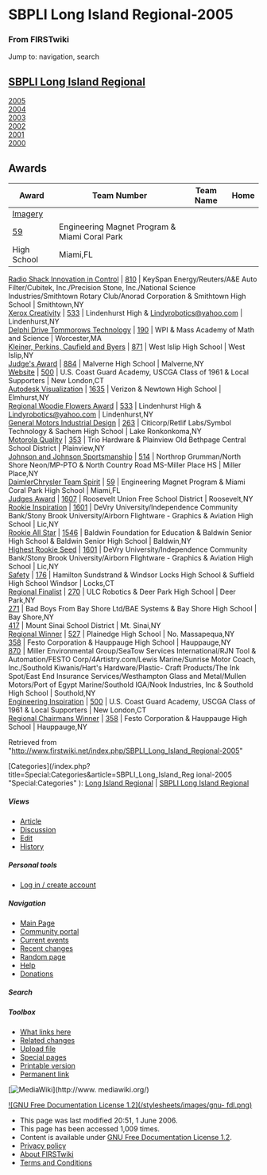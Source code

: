 # SBPLI Long Island Regional-2005

### From FIRSTwiki

Jump to: navigation, search

[SBPLI Long Island Regional](/index.php/SBPLI_Long_Island_Regional "SBPLI Long
Island Regional" )  
---  
[2005](/index.php/Long_Island_Regional_%282005%29 "Long Island Regional
\(2005\)" )  
[2004](/index.php/Long_Island_Regional_%282004%29 "Long Island Regional
\(2004\)" )  
[2003](/index.php/Long_Island_Regional_%282003%29 "Long Island Regional
\(2003\)" )  
[2002](/index.php/Long_Island_Regional_%282002%29 "Long Island Regional
\(2002\)" )  
[2001](/index.php?title=Long_Island_Regional_%282001%29&action=edit "Long
Island Regional \(2001\)" )  
[2000](/index.php?title=Long_Island_Regional_%282000%29&action=edit "Long
Island Regional \(2000\)" )  
  
  

  

  

  

  

  

  

  

  


## Awards

Award | Team Number | Team Name | Home  
---|---|---|---  
[Imagery](/index.php?title=Imagery&action=edit "Imagery" ) |
[59](/index.php/59 "59" ) |  Engineering Magnet Program &amp; Miami Coral Park
High School |  Miami,FL  
[Radio Shack Innovation in
Control](/index.php?title=Radio_Shack_Innovation_in_Control&action=edit "Radio
Shack Innovation in Control" ) |  [810](/index.php/810 "810" ) |  KeySpan
Energy/Reuters/A&amp;E Auto Filter/Cubitek, Inc./Precision Stone,
Inc./National Science Industries/Smithtown Rotary Club/Anorad Corporation
&amp; Smithtown High School |  Smithtown,NY  
[Xerox Creativity](/index.php?title=Xerox_Creativity&action=edit "Xerox
Creativity" ) |  [533](/index.php/533 "533" ) |  Lindenhurst High &amp;
Lindyrobotics@yahoo.com |  Lindenhurst,NY  
[Delphi Drive Tommorows
Technology](/index.php?title=Delphi_Drive_Tommorows_Technology&action=edit
"Delphi Drive Tommorows Technology" ) |  [190](/index.php/190 "190" ) |  WPI
&amp; Mass Academy of Math and Science |  Worcester,MA  
[Kleiner, Perkins, Caufield and
Byers](/index.php?title=Kleiner%2C_Perkins%2C_Caufield_and_Byers&action=edit
"Kleiner, Perkins, Caufield and Byers" ) |  [871](/index.php/871 "871" ) |
West Islip High School |  West Islip,NY  
[Judge's Award](/index.php?title=Judge%27s_Award&action=edit "Judge's Award" )
|  [884](/index.php/884 "884" ) |  Malverne High School |  Malverne,NY  
[Website](/index.php/Website "Website" ) |  [500](/index.php/500 "500" ) |
U.S. Coast Guard Academy, USCGA Class of 1961 &amp; Local Supporters |  New
London,CT  
[Autodesk Visualization](/index.php?title=Autodesk_Visualization&action=edit
"Autodesk Visualization" ) |  [1635](/index.php/1635 "1635" ) |  Verizon &amp;
Newtown High School |  Elmhurst,NY  
[Regional Woodie Flowers
Award](/index.php?title=Regional_Woodie_Flowers_Award&action=edit "Regional
Woodie Flowers Award" ) |  [533](/index.php/533 "533" ) |  Lindenhurst High
&amp; Lindyrobotics@yahoo.com |  Lindenhurst,NY  
[General Motors Industrial
Design](/index.php?title=General_Motors_Industrial_Design&action=edit "General
Motors Industrial Design" ) |  [263](/index.php/263 "263" ) |  Citicorp/Retlif
Labs/Symbol Technology &amp; Sachem High School |  Lake Ronkonkoma,NY  
[Motorola Quality](/index.php?title=Motorola_Quality&action=edit "Motorola
Quality" ) |  [353](/index.php/353 "353" ) |  Trio Hardware &amp; Plainview
Old Bethpage Central School District |  Plainview,NY  
[Johnson and Johnson
Sportsmanship](/index.php?title=Johnson_and_Johnson_Sportsmanship&action=edit
"Johnson and Johnson Sportsmanship" ) |  [514](/index.php/514 "514" ) |
Northrop Grumman/North Shore Neon/MP-PTO &amp; North Country Road MS-Miller
Place HS |  Miller Place,NY  
[DaimlerChrysler Team
Spirit](/index.php?title=DaimlerChrysler_Team_Spirit&action=edit
"DaimlerChrysler Team Spirit" ) |  [59](/index.php/59 "59" ) |  Engineering
Magnet Program &amp; Miami Coral Park High School |  Miami,FL  
[Judges Award](/index.php/Judges_Award "Judges Award" ) |
[1607](/index.php/1607 "1607" ) |  Roosevelt Union Free School District |
Roosevelt,NY  
[Rookie Inspiration](/index.php?title=Rookie_Inspiration&action=edit "Rookie
Inspiration" ) |  [1601](/index.php/1601 "1601" ) |  DeVry
University/Independence Community Bank/Stony Brook University/Airborn
Flightware - Graphics &amp; Aviation High School |  Lic,NY  
[Rookie All Star](/index.php?title=Rookie_All_Star&action=edit "Rookie All
Star" ) |  [1546](/index.php?title=1546&action=edit "1546" ) |  Baldwin
Foundation for Education &amp; Baldwin Senior High School &amp; Baldwin Senior
High School |  Baldwin,NY  
[Highest Rookie Seed](/index.php?title=Highest_Rookie_Seed&action=edit
"Highest Rookie Seed" ) |  [1601](/index.php/1601 "1601" ) |  DeVry
University/Independence Community Bank/Stony Brook University/Airborn
Flightware - Graphics &amp; Aviation High School |  Lic,NY  
[Safety](/index.php/Safety "Safety" ) |  [176](/index.php/176 "176" ) |
Hamilton Sundstrand &amp; Windsor Locks High School &amp; Suffield High School
Windsor |  Locks,CT  
[Regional Finalist](/index.php/Regional_Finalist "Regional Finalist" ) |
[270](/index.php/270 "270" ) |  ULC Robotics &amp; Deer Park High School |
Deer Park,NY  
[271](/index.php/271 "271" ) |  Bad Boys From Bay Shore Ltd/BAE Systems &amp;
Bay Shore High School |  Bay Shore,NY  
[417](/index.php/417 "417" ) |  Mount Sinai School District |  Mt. Sinai,NY  
[Regional Winner](/index.php/Regional_Winner "Regional Winner" ) |
[527](/index.php/527 "527" ) |  Plainedge High School |  No. Massapequa,NY  
[358](/index.php/358 "358" ) |  Festo Corporation &amp; Hauppauge High School
|  Hauppauge,NY  
[870](/index.php/870 "870" ) |  Miller Environmental Group/SeaTow Services
International/RJN Tool &amp; Automation/FESTO Corp/4Artistry.com/Lewis
Marine/Sunrise Motor Coach, Inc./Southold Kiwanis/Hart's Hardware/Plastic-
Craft Products/The Ink Spot/East End Insurance Services/Westhampton Glass and
Metal/Mullen Motors/Port of Egypt Marine/Southold IGA/Nook Industries, Inc
&amp; Southold High School |  Southold,NY  
[Engineering Inspiration](/index.php?title=Engineering_Inspiration&action=edit
"Engineering Inspiration" ) |  [500](/index.php/500 "500" ) |  U.S. Coast
Guard Academy, USCGA Class of 1961 &amp; Local Supporters |  New London,CT  
[Regional Chairmans
Winner](/index.php?title=Regional_Chairmans_Winner&action=edit "Regional
Chairmans Winner" ) |  [358](/index.php/358 "358" ) |  Festo Corporation &amp;
Hauppauge High School |  Hauppauge,NY  
  
Retrieved from
"<http://www.firstwiki.net/index.php/SBPLI_Long_Island_Regional-2005>"

[Categories](/index.php?title=Special:Categories&article=SBPLI_Long_Island_Reg
ional-2005 "Special:Categories" ): [Long Island
Regional](/index.php/Category:Long_Island_Regional "Category:Long Island
Regional" ) | [SBPLI Long Island
Regional](/index.php/Category:SBPLI_Long_Island_Regional "Category:SBPLI Long
Island Regional" )

##### Views

  * [Article](/index.php/SBPLI_Long_Island_Regional-2005)
  * [Discussion](/index.php?title=Talk:SBPLI_Long_Island_Regional-2005&action=edit)
  * [Edit](/index.php?title=SBPLI_Long_Island_Regional-2005&action=edit)
  * [History](/index.php?title=SBPLI_Long_Island_Regional-2005&action=history)

##### Personal tools

  * [Log in / create account](/index.php?title=Special:Userlogin&returnto=SBPLI_Long_Island_Regional-2005)

[](/index.php/Main_Page "Main Page" )

##### Navigation

  * [Main Page](/index.php/Main_Page)
  * [Community portal](/index.php/FIRSTwiki:Community_portal)
  * [Current events](/index.php/Current_events)
  * [Recent changes](/index.php/Special:Recentchanges)
  * [Random page](/index.php/Special:Random)
  * [Help](/index.php/Help:Contents)
  * [Donations](/index.php/FIRSTwiki:Site_support)

##### Search



##### Toolbox

  * [What links here](/index.php/Special:Whatlinkshere/SBPLI_Long_Island_Regional-2005)
  * [Related changes](/index.php/Special:Recentchangeslinked/SBPLI_Long_Island_Regional-2005)
  * [Upload file](/index.php/Special:Upload)
  * [Special pages](/index.php/Special:Specialpages)
  * [Printable version](/index.php?title=SBPLI_Long_Island_Regional-2005&printable=yes)
  * [Permanent link](/index.php?title=SBPLI_Long_Island_Regional-2005&oldid=47900)

[![MediaWiki](/skins/common/images/poweredby_mediawiki_88x31.png)](http://www.
mediawiki.org/)

[![GNU Free Documentation License 1.2](/stylesheets/images/gnu-
fdl.png)](http://www.gnu.org/copyleft/fdl.html)

  * This page was last modified 20:51, 1 June 2006.
  * This page has been accessed 1,009 times.
  * Content is available under [GNU Free Documentation License 1.2](http://www.gnu.org/copyleft/fdl.html "http://www.gnu.org/copyleft/fdl.html" ).
  * [Privacy policy](/index.php/FIRSTwiki:Privacy_policy "FIRSTwiki:Privacy policy" )
  * [About FIRSTwiki](/index.php/FIRSTwiki:About "FIRSTwiki:About" )
  * [Terms and Conditions](/index.php/FIRSTwiki:Terms_and_conditions "FIRSTwiki:Terms and conditions" )

